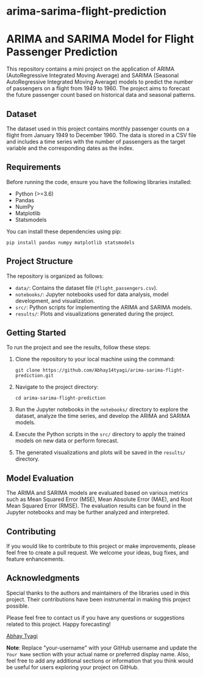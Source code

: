 # arima-sarima-flight-prediction
# ARIMA and SARIMA Model for Flight Passenger Prediction

This repository contains a mini project on the application of ARIMA (AutoRegressive Integrated Moving Average) and SARIMA (Seasonal AutoRegressive Integrated Moving Average) models to predict the number of passengers on a flight from 1949 to 1960. The project aims to forecast the future passenger count based on historical data and seasonal patterns.

## Dataset

The dataset used in this project contains monthly passenger counts on a flight from January 1949 to December 1960. The data is stored in a CSV file and includes a time series with the number of passengers as the target variable and the corresponding dates as the index.

## Requirements

Before running the code, ensure you have the following libraries installed:

- Python (>=3.6)
- Pandas
- NumPy
- Matplotlib
- Statsmodels

You can install these dependencies using pip:

```
pip install pandas numpy matplotlib statsmodels
```

## Project Structure

The repository is organized as follows:

- `data/`: Contains the dataset file (`flight_passengers.csv`).
- `notebooks/`: Jupyter notebooks used for data analysis, model development, and visualization.
- `src/`: Python scripts for implementing the ARIMA and SARIMA models.
- `results/`: Plots and visualizations generated during the project.

## Getting Started

To run the project and see the results, follow these steps:

1. Clone the repository to your local machine using the command:
   ```
   git clone https://github.com/Abhay14tyagi/arima-sarima-flight-prediction.git
   ```

2. Navigate to the project directory:
   ```
   cd arima-sarima-flight-prediction
   ```

3. Run the Jupyter notebooks in the `notebooks/` directory to explore the dataset, analyze the time series, and develop the ARIMA and SARIMA models.

4. Execute the Python scripts in the `src/` directory to apply the trained models on new data or perform forecast.

5. The generated visualizations and plots will be saved in the `results/` directory.

## Model Evaluation

The ARIMA and SARIMA models are evaluated based on various metrics such as Mean Squared Error (MSE), Mean Absolute Error (MAE), and Root Mean Squared Error (RMSE). The evaluation results can be found in the Jupyter notebooks and may be further analyzed and interpreted.

## Contributing

If you would like to contribute to this project or make improvements, please feel free to create a pull request. We welcome your ideas, bug fixes, and feature enhancements.

## Acknowledgments

Special thanks to the authors and maintainers of the libraries used in this project. Their contributions have been instrumental in making this project possible.

Please feel free to contact us if you have any questions or suggestions related to this project. Happy forecasting!

[Abhay Tyagi](https://github.com/Abhay14tyagi)

**Note**: Replace "your-username" with your GitHub username and update the `Your Name` section with your actual name or preferred display name. Also, feel free to add any additional sections or information that you think would be useful for users exploring your project on GitHub.
